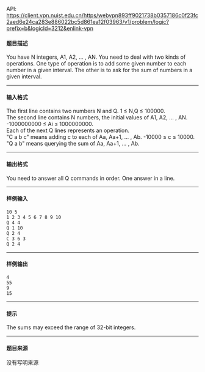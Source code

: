 API: https://client.vpn.nuist.edu.cn/https/webvpn893ff9021738b0357186c0f23fc2aed6e24ca283e886022bc5d861ea12f03963/v1/problem/logic?prefix=b&logicId=3212&enlink-vpn

#### 题目描述

  
You have N integers, A1, A2, ... , AN. You need to deal with two kinds of operations. One type of operation is to add some given number to each number in a given interval. The other is to ask for the sum of numbers in a given interval.  
  

---

#### 输入格式

  
The first line contains two numbers N and Q. 1 ≤ N,Q ≤ 100000.  
The second line contains N numbers, the initial values of A1, A2, ... , AN. -1000000000 ≤ Ai ≤ 1000000000.  
Each of the next Q lines represents an operation.  
"C a b c" means adding c to each of Aa, Aa+1, ... , Ab. -10000 ≤ c ≤ 10000.  
"Q a b" means querying the sum of Aa, Aa+1, ... , Ab.  
  

---

#### 输出格式

  
You need to answer all Q commands in order. One answer in a line.  
  

---

#### 样例输入
```
10 5
1 2 3 4 5 6 7 8 9 10
Q 4 4
Q 1 10
Q 2 4
C 3 6 3
Q 2 4

```

---

#### 样例输出
```
4
55
9
15

```

---

#### 提示

The sums may exceed the range of 32-bit integers.   

---

#### 题目来源

没有写明来源